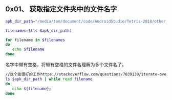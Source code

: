 ## 0x01、 获取指定文件夹中的文件名字

```bash
apk_dir_path="/media/tom/document/code/AndroidStudio/Tetris-2018/other_APK"

filenames=$(ls $apk_dir_path)

for filename in $filenames
do
   echo $filename
done
```
名字中带有空格，将带有空格的文件名理解为多个文件名了。
```bash
//这个能很好的工作https://stackoverflow.com/questions/7039130/iterate-over-a-list-of-files-with-spaces
ls $apk_dir_path | while read filename
do
   echo ${filename};
done
```